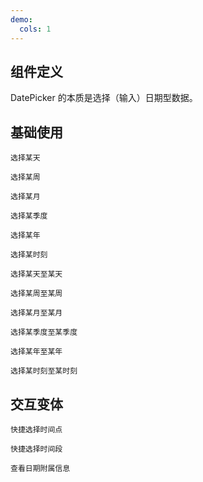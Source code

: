 ```yaml
---
demo:
  cols: 1
---
```


## 组件定义

DatePicker 的本质是选择（输入）日期型数据。

<code src="./design/behavior-pattern.tsx" inline></code>

## 基础使用

<code src="./design/demo/pick-date.tsx" description="用于具体日期的选择。用户仅需要输入非常具体的日期信息时使用。">选择某天</code>

<code src="./design/demo/pick-week.tsx" description="用于周的选择。用户仅需输入年份 + 周信息时使用。">选择某周</code>

<code src="./design/demo/pick-month.tsx" description="用于月份的选择。用户仅需输入年份 + 月份信息时使用。">选择某月</code>

<code src="./design/demo/pick-quarter.tsx" description="用于季度的选择。用户仅需输入年份 + 季度信息时使用。">选择某季度</code>

<code src="./design/demo/pick-year.tsx" description="用于年的选择。用户仅需输入年份时使用。">选择某年</code>

<code src="./design/demo/pick-time.tsx" description="用于具体时刻的选择。用户需输入年份+月份+日期+时间信息时使用。">选择某时刻</code>

<code src="./design/demo/pick-date-range.tsx" description="用于具体日期范围的选择。">选择某天至某天</code>

<code src="./design/demo/pick-week-range.tsx" description="用于周范围的选择。">选择某周至某周</code>

<code src="./design/demo/pick-month-range.tsx" description="用于月范围的选择。">选择某月至某月</code>

<code src="./design/demo/pick-quarter-range.tsx" description="用于季度范围的选择。">选择某季度至某季度</code>

<code src="./design/demo/pick-year-range.tsx" description="用于年范围的选择。">选择某年至某年</code>

<code src="./design/demo/pick-time-range.tsx" description="用于具体时刻范围的选择。">选择某时刻至某时刻</code>

## 交互变体

<code src="./design/demo/preset-time.tsx" description="通过面板左侧区域提供的预置项，帮助用户快速完成时间点的选择。" tip="根据希克定律，建议快捷选项的个数不超过8个。">快捷选择时间点</code>

<code src="./design/demo/preset-range.tsx" description="通过面板左侧区域提供的预置项，帮助用户快速完成时间段的选择。" tip="根据希克定律，建议快捷选项的个数不超过8个。">快捷选择时间段</code>

<code src="./design/demo/date-extra-info.tsx" description="通过定义日期单元格内容及样式，为用户展示更多业务场景相关信息作为选择参考。">查看日期附属信息</code>
